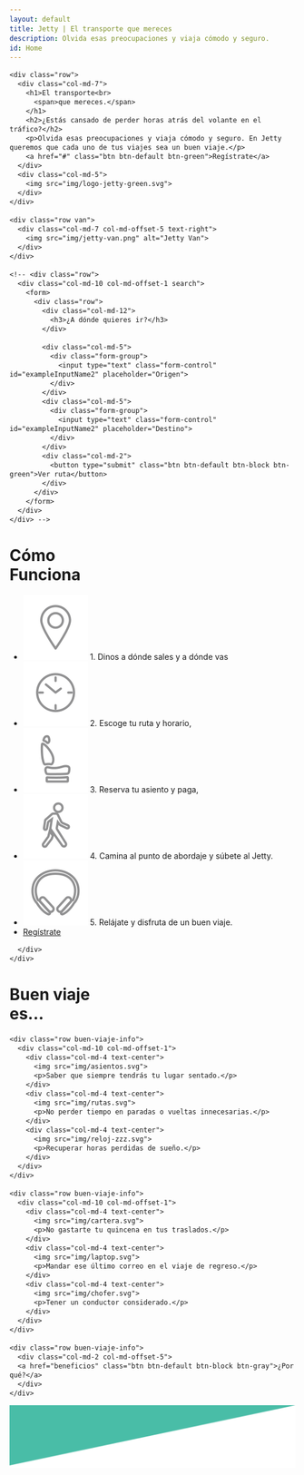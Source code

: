 ```yaml
---
layout: default
title: Jetty | El transporte que mereces
description: Olvida esas preocupaciones y viaja cómodo y seguro.
id: Home
---
```


<div class="header">
  <div class="container header-content">

    <div class="row">
      <div class="col-md-7">
        <h1>El transporte<br>
          <span>que mereces.</span>
        </h1>
        <h2>¿Estás cansado de perder horas atrás del volante en el tráfico?</h2>
        <p>Olvida esas preocupaciones y viaja cómodo y seguro. En Jetty queremos que cada uno de tus viajes sea un buen viaje.</p>
        <a href="#" class="btn btn-default btn-green">Regístrate</a>
      </div>
      <div class="col-md-5">
        <img src="img/logo-jetty-green.svg">
      </div>
    </div>

    <div class="row van">
      <div class="col-md-7 col-md-offset-5 text-right">
        <img src="img/jetty-van.png" alt="Jetty Van">
      </div>
    </div>

    <!-- <div class="row">
      <div class="col-md-10 col-md-offset-1 search">
        <form>
          <div class="row">
            <div class="col-md-12">
              <h3>¿A dónde quieres ir?</h3>
            </div>

            <div class="col-md-5">
              <div class="form-group">
                <input type="text" class="form-control" id="exampleInputName2" placeholder="Origen">
              </div>
            </div>
            <div class="col-md-5">
              <div class="form-group">
                <input type="text" class="form-control" id="exampleInputName2" placeholder="Destino">
              </div>
            </div>
            <div class="col-md-2">
              <button type="submit" class="btn btn-default btn-block btn-green">Ver ruta</button>
            </div>
          </div>
        </form>
      </div>
    </div> -->

  </div>
</div>

<div class="clearfix"></div>

<div class="container-fluid backgreen-down">
  <div class="container">
    <div class="row como-funciona">
      <div class="col-xs-12 col-sm-12 col-md-offset-2 col-md-8">
        <h1>Cómo<br>
          <span>Funciona</span>
        </h1>
        <ul>
          <li>
            <img src="img/puntero-icon.svg"> 1. Dinos a dónde sales y a dónde vas
          </li>
          <li>
            <img src="img/reloj-icon.svg"> 2. Escoge tu ruta y horario,
          </li>
          <li>
            <img src="img/asiento-icon.svg"> 3. Reserva tu asiento y paga,
          </li>
          <li>
            <img src="img/peaton-icon.svg"> 4. Camina al punto de abordaje y súbete al Jetty.
          </li>
          <li>
            <img src="img/audifonos-icon.svg"> 5. Relájate y disfruta de un buen viaje.
          </li>
          <li>
            <a href="#" class="btn btn-default btn-green">Regístrate</a>
          </li>
        </ul>

      </div>
    </div>
  </div>
</div>

<div class="clearfix"></div>

<div class="container-fluid content-buen-viaje">
  <div class="container buen-viaje">
    <div class="row">
      <div class="col-md-12">
        <h1>Buen viaje<br>
          <span>es...</span>
        </h1>
      </div>
    </div>

    <div class="row buen-viaje-info">
      <div class="col-md-10 col-md-offset-1">
        <div class="col-md-4 text-center">
          <img src="img/asientos.svg">
          <p>Saber que siempre tendrás tu lugar sentado.</p>
        </div>
        <div class="col-md-4 text-center">
          <img src="img/rutas.svg">
          <p>No perder tiempo en paradas o vueltas innecesarias.</p>
        </div>
        <div class="col-md-4 text-center">
          <img src="img/reloj-zzz.svg">
          <p>Recuperar horas perdidas de sueño.</p>
        </div>
      </div>
    </div>

    <div class="row buen-viaje-info">
      <div class="col-md-10 col-md-offset-1">
        <div class="col-md-4 text-center">
          <img src="img/cartera.svg">
          <p>No gastarte tu quincena en tus traslados.</p>
        </div>
        <div class="col-md-4 text-center">
          <img src="img/laptop.svg">
          <p>Mandar ese último correo en el viaje de regreso.</p>
        </div>
        <div class="col-md-4 text-center">
          <img src="img/chofer.svg">
          <p>Tener un conductor considerado.</p>
        </div>
      </div>
    </div>

    <div class="row buen-viaje-info">
      <div class="col-md-2 col-md-offset-5">
      <a href="beneficios" class="btn btn-default btn-block btn-gray">¿Por qué?</a>
      </div>
    </div>

  </div>
</div>

<div class="clearfix"></div>

<div class="space-greenUp">
  <img src="img/back-green-up.png">
</div>
